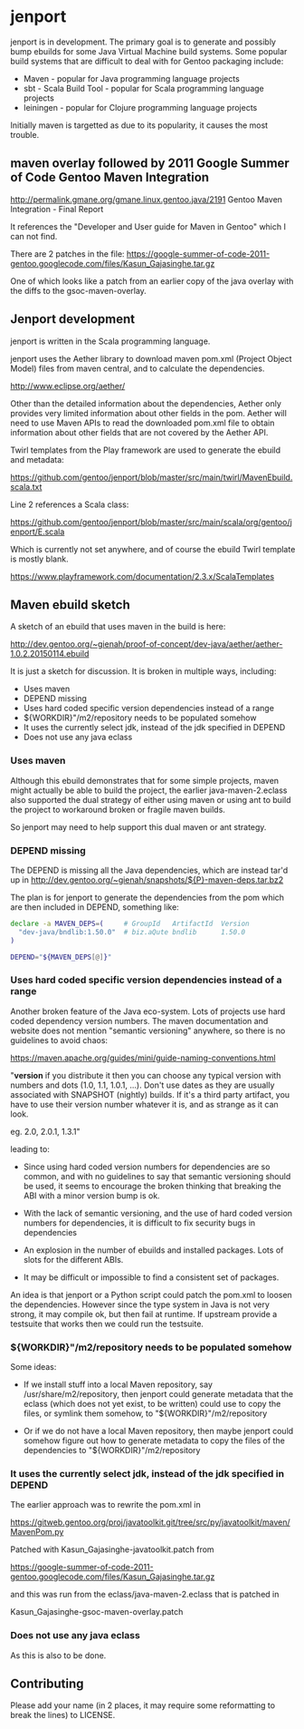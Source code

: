 # jenport
jenport is in development.  The primary goal is to generate and possibly bump ebuilds for
some Java Virtual Machine build systems.  Some popular build systems that are difficult
to deal with for Gentoo packaging include:

* Maven - popular for Java programming language projects
* sbt - Scala Build Tool - popular for Scala programming language projects
* leiningen - popular for Clojure programming language projects

Initially maven is targetted as due to its popularity, it causes the most trouble.

## maven overlay followed by 2011 Google Summer of Code Gentoo Maven Integration

http://permalink.gmane.org/gmane.linux.gentoo.java/2191
Gentoo Maven Integration - Final Report

It references the "Developer and User guide for Maven in Gentoo" which I can
not find.

There are 2 patches in the file:
https://google-summer-of-code-2011-gentoo.googlecode.com/files/Kasun_Gajasinghe.tar.gz

One of which looks like a patch from an earlier copy of the java overlay with the
diffs to the gsoc-maven-overlay.

## Jenport development

jenport is written in the Scala programming language.

jenport uses the Aether library to download maven pom.xml (Project Object Model) files
from maven central, and to calculate the dependencies.

http://www.eclipse.org/aether/

Other than the detailed information about the dependencies, Aether only provides very
limited information about other fields in the pom.  Aether will need to use Maven APIs
to read the downloaded pom.xml file to obtain information about other fields that are
not covered by the Aether API.

Twirl templates from the Play framework are used to generate the ebuild and metadata:

https://github.com/gentoo/jenport/blob/master/src/main/twirl/MavenEbuild.scala.txt

Line 2 references a Scala class:

https://github.com/gentoo/jenport/blob/master/src/main/scala/org/gentoo/jenport/E.scala

Which is currently not set anywhere, and of course the ebuild Twirl template
is mostly blank.

https://www.playframework.com/documentation/2.3.x/ScalaTemplates

## Maven ebuild sketch

A sketch of an ebuild that uses maven in the build is here:

http://dev.gentoo.org/~gienah/proof-of-concept/dev-java/aether/aether-1.0.2.20150114.ebuild

It is just a sketch for discussion.  It is broken in multiple ways, including:

* Uses maven
* DEPEND missing
* Uses hard coded specific version dependencies instead of a range
* ${WORKDIR}"/m2/repository needs to be populated somehow
* It uses the currently select jdk, instead of the jdk specified in DEPEND
* Does not use any java eclass

### Uses maven

Although this ebuild demonstrates that for some simple projects, maven might
actually be able to build the project, the earlier java-maven-2.eclass also
supported the dual strategy of either using maven or using ant to build the
project to workaround broken or fragile maven builds.

So jenport may need to help support this dual maven or ant strategy.

### DEPEND missing

The DEPEND is missing all the Java dependencies, which are instead tar'd up in
http://dev.gentoo.org/~gienah/snapshots/${P}-maven-deps.tar.bz2

The plan is for jenport to generate the dependencies from the pom which are then
included in DEPEND, something like:

```bash
declare -a MAVEN_DEPS=(		# GroupId	ArtifactId	Version
  "dev-java/bndlib:1.50.0"	# biz.aQute	bndlib		1.50.0	
)

DEPEND="${MAVEN_DEPS[@]}"
```

### Uses hard coded specific version dependencies instead of a range

Another broken feature of the Java eco-system.  Lots of projects use
hard coded dependency version numbers.  The maven documentation and
website does not mention "semantic versioning" anywhere, so there is
no guidelines to avoid chaos:

https://maven.apache.org/guides/mini/guide-naming-conventions.html

"**version** if you distribute it then you can choose any typical version
with numbers and dots (1.0, 1.1, 1.0.1, ...). Don't use dates as they
are usually associated with SNAPSHOT (nightly) builds. If it's a third
party artifact, you have to use their version number whatever it is,
and as strange as it can look.

eg. 2.0, 2.0.1, 1.3.1"

leading to:

* Since using hard coded version numbers for dependencies are so common, and
with no guidelines to say that semantic versioning should be used, it seems
to encourage the broken thinking that breaking the ABI with a minor version
bump is ok.

* With the lack of semantic versioning, and the use of hard coded version numbers
for dependencies, it is difficult to fix security bugs in dependencies

* An explosion in the number of ebuilds and installed packages.  Lots of slots
for the different ABIs.

* It may be difficult or impossible to find a consistent set of packages.

An idea is that jenport or a Python script could patch the pom.xml to loosen
the dependencies.  However since the type system in Java is not very strong,
it may compile ok, but then fail at runtime.  If upstream provide a testsuite
that works then we could run the testsuite.

### ${WORKDIR}"/m2/repository needs to be populated somehow

Some ideas:

* If we install stuff into a local Maven repository, say /usr/share/m2/repository, then jenport
could generate metadata that the eclass (which does not yet exist, to be written) could use
to copy the files, or symlink them somehow, to "${WORKDIR}"/m2/repository

* Or if we do not have a local Maven repository, then maybe jenport could somehow figure out how
to generate metadata to copy the files of the dependencies to "${WORKDIR}"/m2/repository

### It uses the currently select jdk, instead of the jdk specified in DEPEND

The earlier approach was to rewrite the pom.xml in

https://gitweb.gentoo.org/proj/javatoolkit.git/tree/src/py/javatoolkit/maven/MavenPom.py

Patched with Kasun_Gajasinghe-javatoolkit.patch from 

https://google-summer-of-code-2011-gentoo.googlecode.com/files/Kasun_Gajasinghe.tar.gz

and this was run from the eclass/java-maven-2.eclass that is patched in

Kasun_Gajasinghe-gsoc-maven-overlay.patch

### Does not use any java eclass

As this is also to be done.

## Contributing

Please add your name (in 2 places, it may require some reformatting to
break the lines) to LICENSE.
